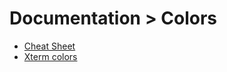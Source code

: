 # Documentation > Colors

- [Cheat Sheet](https://github.com/shuoros/JTerminal/blob/main/doc/Colors/00cheatsheet.md)
- [Xterm colors](https://github.com/shuoros/JTerminal/blob/main/doc/colors/01xterm.md)
